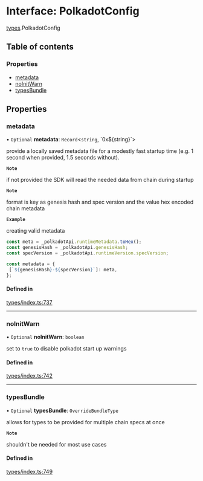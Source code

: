 # Interface: PolkadotConfig

[types](../wiki/types).PolkadotConfig

## Table of contents

### Properties

- [metadata](../wiki/types.PolkadotConfig#metadata)
- [noInitWarn](../wiki/types.PolkadotConfig#noinitwarn)
- [typesBundle](../wiki/types.PolkadotConfig#typesbundle)

## Properties

### metadata

• `Optional` **metadata**: `Record`<`string`, \`0x${string}\`\>

provide a locally saved metadata file for a modestly fast startup time (e.g. 1 second when provided, 1.5 seconds without).

**`Note`**

 if not provided the SDK will read the needed data from chain during startup

**`Note`**

 format is key as genesis hash and spec version and the value hex encoded chain metadata

**`Example`**

 creating valid metadata
```ts
const meta = _polkadotApi.runtimeMetadata.toHex();
const genesisHash = _polkadotApi.genesisHash;
const specVersion = _polkadotApi.runtimeVersion.specVersion;

const metadata = {
 [`${genesisHash}-${specVersion}`]: meta,
};
```

#### Defined in

[types/index.ts:737](https://github.com/PolymeshAssociation/polymesh-sdk/blob/079537ad/src/types/index.ts#L737)

___

### noInitWarn

• `Optional` **noInitWarn**: `boolean`

set to `true` to disable polkadot start up warnings

#### Defined in

[types/index.ts:742](https://github.com/PolymeshAssociation/polymesh-sdk/blob/079537ad/src/types/index.ts#L742)

___

### typesBundle

• `Optional` **typesBundle**: `OverrideBundleType`

allows for types to be provided for multiple chain specs at once

**`Note`**

 shouldn't be needed for most use cases

#### Defined in

[types/index.ts:749](https://github.com/PolymeshAssociation/polymesh-sdk/blob/079537ad/src/types/index.ts#L749)
